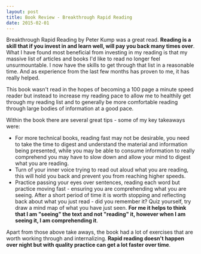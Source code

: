 ```yaml
---
layout: post
title: Book Review - Breakthrough Rapid Reading
date: 2015-02-01
---
```


Breakthrough Rapid Reading by Peter Kump was a great read. **Reading is a skill
that if you invest in and learn well, will pay you back many times over**. What I
have found most beneficial from investing in my reading is that my massive list
of articles and books I'd like to read no longer feel unsurmountable. I now
have the skills to get through that list in a reasonable time. And as
experience from the last few months has proven to me, it has really helped.

<!--more-->

This book wasn't read in the hopes of becoming a 100 page a minute speed reader
but instead to increase my reading pace to allow me to healthily get through my
reading list and to generally be more comfortable reading through large bodies
of information at a good pace.

Within the book there are several great tips - some of my key takeaways were:

* For more technical books, reading fast may not be desirable, you need to take
  the time to digest and understand the material and information being
  presented, while you may be able to consume information to really comprehend
  you may have to slow down and allow your mind to digest what you are reading.
* Turn of your inner voice trying to read out aloud what you are reading, this
  will hold you back and prevent you from reaching higher speeds.
* Practice passing your eyes over sentences, reading each word but practice
  moving fast - ensuring you are comprehending what you are seeing. After a
  short period of time it is worth stopping and reflecting back about what you
  just read - did you remember it? Quiz yourself, try draw a mind map of what
  you have just seen. **For me it helps to think that I am "seeing" the text and
  not "reading" it, however when I am seeing it, I am comprehending it**.

Apart from those above take aways, the book had a lot of exercises that are
worth working through and internalizing. **Rapid reading doesn't happen over
night but with quality practice can get a lot faster over time**.
